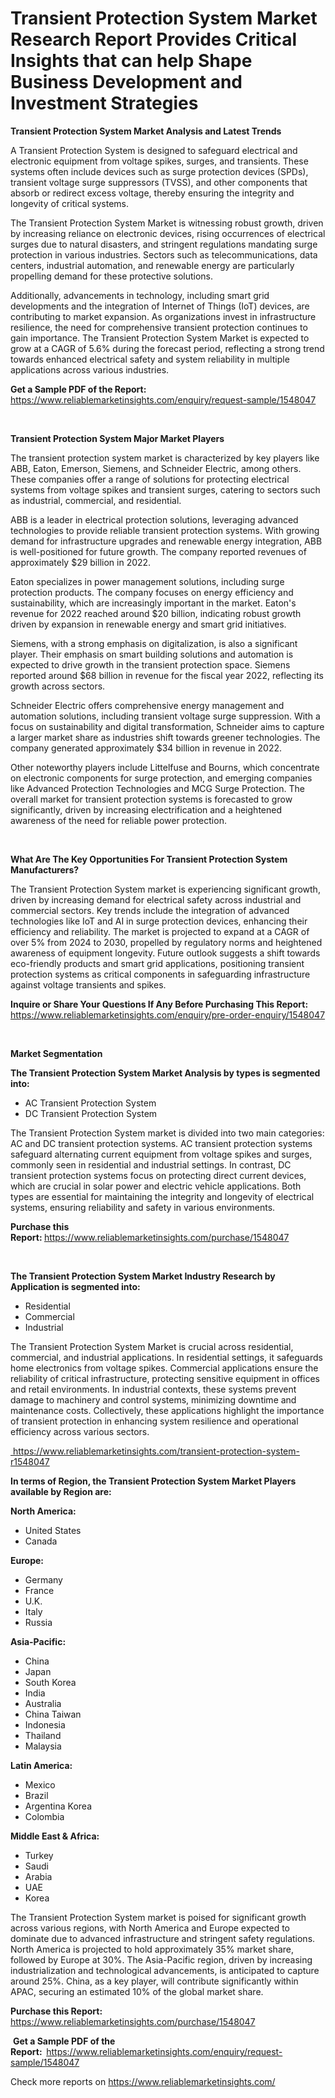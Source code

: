 <p><h1>Transient Protection System Market Research Report Provides Critical Insights that can help Shape Business Development and Investment Strategies</h1></p><p><strong>Transient Protection System Market Analysis and Latest Trends</strong></p>
<p><p>A Transient Protection System is designed to safeguard electrical and electronic equipment from voltage spikes, surges, and transients. These systems often include devices such as surge protection devices (SPDs), transient voltage surge suppressors (TVSS), and other components that absorb or redirect excess voltage, thereby ensuring the integrity and longevity of critical systems.</p><p>The Transient Protection System Market is witnessing robust growth, driven by increasing reliance on electronic devices, rising occurrences of electrical surges due to natural disasters, and stringent regulations mandating surge protection in various industries. Sectors such as telecommunications, data centers, industrial automation, and renewable energy are particularly propelling demand for these protective solutions. </p><p>Additionally, advancements in technology, including smart grid developments and the integration of Internet of Things (IoT) devices, are contributing to market expansion. As organizations invest in infrastructure resilience, the need for comprehensive transient protection continues to gain importance. The Transient Protection System Market is expected to grow at a CAGR of 5.6% during the forecast period, reflecting a strong trend towards enhanced electrical safety and system reliability in multiple applications across various industries.</p></p>
<p><strong>Get a Sample PDF of the Report:&nbsp;</strong> <a href="https://www.reliablemarketinsights.com/enquiry/request-sample/1548047?utm_campaign=3293&utm_medium=2&utm_source=Github&utm_content=ia&utm_term=10042025&utm_id=transient-protection-system">https://www.reliablemarketinsights.com/enquiry/request-sample/1548047</a></p>
<p>&nbsp;</p>
<p><strong>Transient Protection System Major Market Players</strong></p>
<p><p>The transient protection system market is characterized by key players like ABB, Eaton, Emerson, Siemens, and Schneider Electric, among others. These companies offer a range of solutions for protecting electrical systems from voltage spikes and transient surges, catering to sectors such as industrial, commercial, and residential.</p><p>ABB is a leader in electrical protection solutions, leveraging advanced technologies to provide reliable transient protection systems. With growing demand for infrastructure upgrades and renewable energy integration, ABB is well-positioned for future growth. The company reported revenues of approximately $29 billion in 2022.</p><p>Eaton specializes in power management solutions, including surge protection products. The company focuses on energy efficiency and sustainability, which are increasingly important in the market. Eaton's revenue for 2022 reached around $20 billion, indicating robust growth driven by expansion in renewable energy and smart grid initiatives.</p><p>Siemens, with a strong emphasis on digitalization, is also a significant player. Their emphasis on smart building solutions and automation is expected to drive growth in the transient protection space. Siemens reported around $68 billion in revenue for the fiscal year 2022, reflecting its growth across sectors.</p><p>Schneider Electric offers comprehensive energy management and automation solutions, including transient voltage surge suppression. With a focus on sustainability and digital transformation, Schneider aims to capture a larger market share as industries shift towards greener technologies. The company generated approximately $34 billion in revenue in 2022.</p><p>Other noteworthy players include Littelfuse and Bourns, which concentrate on electronic components for surge protection, and emerging companies like Advanced Protection Technologies and MCG Surge Protection. The overall market for transient protection systems is forecasted to grow significantly, driven by increasing electrification and a heightened awareness of the need for reliable power protection.</p></p>
<p>&nbsp;</p>
<p><strong>What Are The Key Opportunities For Transient Protection System Manufacturers?</strong></p>
<p><p>The Transient Protection System market is experiencing significant growth, driven by increasing demand for electrical safety across industrial and commercial sectors. Key trends include the integration of advanced technologies like IoT and AI in surge protection devices, enhancing their efficiency and reliability. The market is projected to expand at a CAGR of over 5% from 2024 to 2030, propelled by regulatory norms and heightened awareness of equipment longevity. Future outlook suggests a shift towards eco-friendly products and smart grid applications, positioning transient protection systems as critical components in safeguarding infrastructure against voltage transients and spikes.</p></p>
<p><strong>Inquire or Share Your Questions If Any Before Purchasing This Report:</strong> <a href="https://www.reliablemarketinsights.com/enquiry/pre-order-enquiry/1548047?utm_campaign=3293&utm_medium=2&utm_source=Github&utm_content=ia&utm_term=10042025&utm_id=transient-protection-system">https://www.reliablemarketinsights.com/enquiry/pre-order-enquiry/1548047</a></p>
<p>&nbsp;</p>
<p><strong>Market Segmentation</strong></p>
<p><strong>The Transient Protection System Market Analysis by types is segmented into:</strong></p>
<p><ul><li>AC Transient Protection System</li><li>DC Transient Protection System</li></ul></p>
<p><p>The Transient Protection System market is divided into two main categories: AC and DC transient protection systems. AC transient protection systems safeguard alternating current equipment from voltage spikes and surges, commonly seen in residential and industrial settings. In contrast, DC transient protection systems focus on protecting direct current devices, which are crucial in solar power and electric vehicle applications. Both types are essential for maintaining the integrity and longevity of electrical systems, ensuring reliability and safety in various environments.</p></p>
<p><strong>Purchase this Report:&nbsp;</strong><a href="https://www.reliablemarketinsights.com/purchase/1548047?utm_campaign=3293&utm_medium=2&utm_source=Github&utm_content=ia&utm_term=10042025&utm_id=transient-protection-system">https://www.reliablemarketinsights.com/purchase/1548047</a></p>
<p>&nbsp;</p>
<p><strong>The Transient Protection System Market Industry Research by Application is segmented into:</strong></p>
<p><ul><li>Residential</li><li>Commercial</li><li>Industrial</li></ul></p>
<p><p>The Transient Protection System Market is crucial across residential, commercial, and industrial applications. In residential settings, it safeguards home electronics from voltage spikes. Commercial applications ensure the reliability of critical infrastructure, protecting sensitive equipment in offices and retail environments. In industrial contexts, these systems prevent damage to machinery and control systems, minimizing downtime and maintenance costs. Collectively, these applications highlight the importance of transient protection in enhancing system resilience and operational efficiency across various sectors.</p></p>
<p><a href="https://www.reliablemarketinsights.com/transient-protection-system-r1548047?utm_campaign=3293&utm_medium=2&utm_source=Github&utm_content=ia&utm_term=10042025&utm_id=transient-protection-system">&nbsp;https://www.reliablemarketinsights.com/transient-protection-system-r1548047</a></p>
<p><strong>In terms of Region, the Transient Protection System Market Players available by Region are:</strong></p>
<p>
    <p> <strong> North America: </strong>
        <ul>
            <li>United States</li>
            <li>Canada</li>
        </ul>
        </p> 
    <p> <strong> Europe: </strong>
        <ul>
            <li>Germany</li>
            <li>France</li>
            <li>U.K.</li>
            <li>Italy</li>
            <li>Russia</li>
        </ul>
        </p> 
    <p> <strong> Asia-Pacific: </strong>
        <ul>
            <li>China</li>
            <li>Japan</li>
            <li>South Korea</li>
            <li>India</li>
            <li>Australia</li>
            <li>China Taiwan</li>
            <li>Indonesia</li>
            <li>Thailand</li>
            <li>Malaysia</li>
        </ul>
        </p> 
    <p> <strong> Latin America: </strong>
        <ul>
            <li>Mexico</li>
            <li>Brazil</li>
            <li>Argentina Korea</li>
            <li>Colombia</li>
        </ul>
        </p> 
    <p> <strong> Middle East & Africa: </strong>
        <ul>
            <li>Turkey</li>
            <li>Saudi</li>
            <li>Arabia</li>
            <li>UAE</li>
            <li>Korea</li>
        </ul>
    </p>
    </p>
<p><p>The Transient Protection System market is poised for significant growth across various regions, with North America and Europe expected to dominate due to advanced infrastructure and stringent safety regulations. North America is projected to hold approximately 35% market share, followed by Europe at 30%. The Asia-Pacific region, driven by increasing industrialization and technological advancements, is anticipated to capture around 25%. China, as a key player, will contribute significantly within APAC, securing an estimated 10% of the global market share.</p></p>
<p><strong>Purchase this Report: </strong><a href="https://www.reliablemarketinsights.com/purchase/1548047?utm_campaign=3293&utm_medium=2&utm_source=Github&utm_content=ia&utm_term=10042025&utm_id=transient-protection-system">https://www.reliablemarketinsights.com/purchase/1548047</a></p>
<p>&nbsp;<strong>Get a Sample PDF of the Report:&nbsp;&nbsp;</strong><a href="https://www.reliablemarketinsights.com/enquiry/request-sample/1548047?utm_campaign=3293&utm_medium=2&utm_source=Github&utm_content=ia&utm_term=10042025&utm_id=transient-protection-system">https://www.reliablemarketinsights.com/enquiry/request-sample/1548047</a></p>
<p><strong></strong></p>
<p>Check more reports on <a href="https://www.reliablemarketinsights.com/?utm_campaign=3293&utm_medium=2&utm_source=Github&utm_content=ia&utm_term=10042025&utm_id=transient-protection-system">https://www.reliablemarketinsights.com/</a></p>